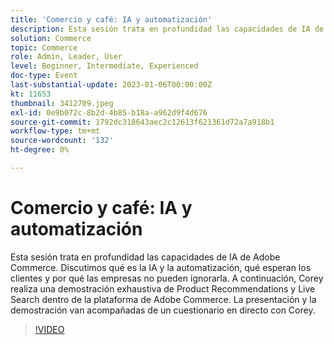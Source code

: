 ```yaml
---
title: 'Comercio y café: IA y automatización'
description: Esta sesión trata en profundidad las capacidades de IA de Adobe Commerce. Discutimos qué es la IA y la automatización, qué esperan los clientes y por qué las empresas no pueden ignorarla. A continuación, Corey realiza una demostración exhaustiva de Product Recommendations y Live Search dentro de la plataforma de Adobe Commerce. La presentación y la demostración van acompañadas de un cuestionario en directo con Corey.
solution: Commerce
topic: Commerce
role: Admin, Leader, User
level: Beginner, Intermediate, Experienced
doc-type: Event
last-substantial-update: 2023-01-06T00:00:00Z
kt: 11653
thumbnail: 3412709.jpeg
exl-id: 0e9b072c-8b2d-4b85-b18a-a962d9f4d676
source-git-commit: 1792dc318643aec2c12613f621361d72a7a918b1
workflow-type: tm+mt
source-wordcount: '132'
ht-degree: 0%

---
```


# Comercio y café: IA y automatización

Esta sesión trata en profundidad las capacidades de IA de Adobe Commerce. Discutimos qué es la IA y la automatización, qué esperan los clientes y por qué las empresas no pueden ignorarla. A continuación, Corey realiza una demostración exhaustiva de Product Recommendations y Live Search dentro de la plataforma de Adobe Commerce. La presentación y la demostración van acompañadas de un cuestionario en directo con Corey.

>[!VIDEO](https://video.tv.adobe.com/v/3412709/?quality=12&learn=on)
